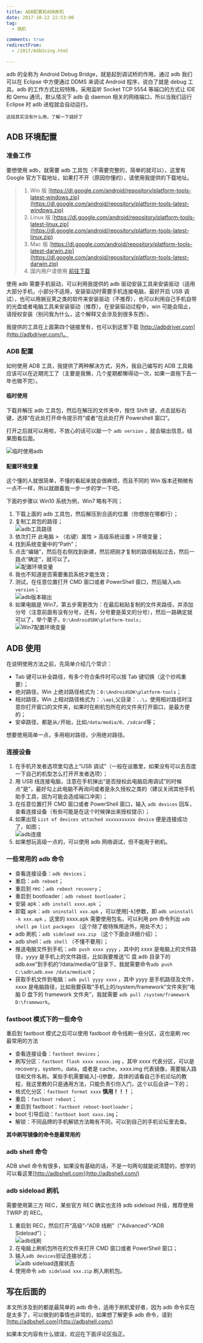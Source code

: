 ```yaml
---
title: ADB配置和ADB刷机
date: 2017-10-22 22:53:00
tag:
  - 搞机

comments: true
redirectFrom:
  - /2017/AdbUsing.html

---
```


adb 的全称为 Android Debug Bridge，就是起到调试桥的作用。通过 adb 我们可以在 Eclipse 中方便通过 DDMS 来调试 Android 程序，说白了就是 debug 工具。adb 的工作方式比较特殊，采用监听 Socket TCP 5554 等端口的方式让 IDE 和 Qemu 通讯，默认情况下 adb 会 daemon 相关的网络端口，所以当我们运行 Eclipse 时 adb 进程就会自动运行。

<!-- more -->

`这段其实没有什么用，了解一下就好了`

## ADB 环境配置

### 准备工作

要想使用 adb，就需要 adb 工具包（不需要完整的，简单的就可以），这里有 Google 官方下载地址，如果打不开（原因你懂的），请使用我提供的下载地址。

> 1. Win 版 [https://dl.google.com/android/repository/platform-tools-latest-windows.zip](https://dl.google.com/android/repository/platform-tools-latest-windows.zip)
> 2. Linux 版 [https://dl.google.com/android/repository/platform-tools-latest-linux.zip](https://dl.google.com/android/repository/platform-tools-latest-linux.zip)
> 3. Mac 版 [https://dl.google.com/android/repository/platform-tools-latest-darwin.zip](https://dl.google.com/android/repository/platform-tools-latest-darwin.zip)
> 4. 国内用户请使用 [前往下载](https://pan.lanzou.com/b86819/)

使用 adb 需要手机驱动，可以利用我提供的 adb 驱动安装工具来安装驱动（适用大部分手机，小部分不适用，安装驱动时需要手机连接电脑，最好开启 USB 调试），也可以用豌豆荚之类的软件来安装驱动（不推荐），也可以利用自己手机自带的光盘或者电脑工具来安装驱动（推荐）。在安装驱动过程中，win 可能会阻止，请授权安装（别问我为什么，这个解释又会涉及到很多东西）。

我提供的工具在上面第四个链接里有，也可以到这里下载 [http://adbdriver.com](http://adbdriver.com/)。

### ADB 配置

如何使用 ADB 工具，我提供了两种解决方式，另外，我自己编写的 ADB 工具箱应该可以在近期完工了（主要是我懒，几个星期都懒得动一次，如果一直拖下去一年也做不完）。

#### 临时使用

下载并解压 adb 工具包，然后在解压的文件夹中，按住 Shift 键，点击鼠标右键，选择“在此处打开命令提示符”或者“在此处打开 Powershell 窗口”。

打开之后就可以用啦，不放心的话可以敲一个 `adb version` ，就会输出信息，结果图看后面。

![临时使用adb](https://i.loli.net/2017/10/02/59d20d4fef964.avif)

#### 配置环境变量

这个懂的人就很简单，不懂的看起来就会很麻烦，而且不同的 Win 版本还稍微有一点不一样，所以就跟着我一步一步的学一下吧。

下面的步骤以 Win10 系统为例，Win7 略有不同；

1. 下载上面的 adb 工具包，然后解压到合适的位置（你想放在哪都行）；
2. 复制工具包的路径；  
   ![adb工具路径](https://i.loli.net/2017/10/02/59d20ffb3346f.png)
3. 依次打开 此电脑 > （右键）属性 > 高级系统设置 > 环境变量；
4. 找到系统变量中的“Path”；
5. 点击“编辑”，然后在右侧找到新建，然后把刚才复制的路径粘贴过去，然后一路点“确定”，就可以了。  
   ![配置环境变量](https://i.loli.net/2017/10/02/59d211c3f2110.png)
6. 我也不知道是否需要重启系统才能生效；
7. 测试，在任意位置打开 CMD 窗口或者 PowerShell 窗口，然后输入`adb version`；  
   ![adb版本输出](https://i.loli.net/2017/10/02/59d2130398784.png)
8. 如果电脑是 Win7，第五步需更改为：在最后粘贴复制的文件夹路径，并添加分号（注意前面有没有分号，还有，分号要是英文的分号），然后一路确定就可以了，举个栗子，`D:\AndroidSDK\platform-tools;`  
   ![Win7配置环境变量](https://i.loli.net/2017/10/02/59d21423b0430.png)

## ADB 使用

在说明使用方法之前，先简单介绍几个常识：

- Tab 键可以补全路径，有多个符合条件时可以按 Tab 键切换（这个炒鸡重要）；
- 绝对路径，Win 上绝对路径格式为：`D:\AndroidSDK\platform-tools`；
- 相对路径，Win 上相对路径格式为：`.\api`,父目录：`..\`，使用相对路径时注意你打开窗口的文件夹，如果时在刷机包所在的文件夹打开窗口，是最方便的；
- 安卓路径，都是从`/`开始，比如`/data/media/0`、`/sdcard`等；

想要使用简单一点，多用相对路径，少用绝对路径。

### 连接设备

1. 在手机开发者选项里勾选上“USB 调试”（一般在设置里，如果没有可以去百度一下自己的机型怎么打开开发者选项）；
2. 用 USB 线连接电脑，注意在手机弹出“是否授权此电脑启用调试”的时候点“是”，最好勾上此电脑不再询问或者是永久授权之类的（建议关闭其他手机助手工具，因为可能会造成端口冲突）；
3. 在任意位置打开 CMD 窗口或者 PowerShell 窗口，输入 `adb devices` 回车，查看连接设备（有些可能是在这个时候弹出来授权提示）；
4. 如果出现 `List of devices attached xxxxxxxxxxx device` 便是连接成功了，如图；  
   ![adb连接](https://i.loli.net/2017/10/02/59d21915bf157.png)
5. 如果想玩高级一点的，可以使用 adb 网络调试，但不能用于刷机。

### 一些常用的 adb 命令

- 查看连接设备：`adb devices`；
- 重启：`adb reboot`；
- 重启到 rec：`adb reboot recovery`；
- 重启到 bootloader：`adb reboot bootloader`；
- 安装 apk：`adb install xxxx.apk` ；
- 卸载 apk：`adb uninstall xxx.apk` ，可以使用[-k]参数，即 `adb uninstall -k xxx.apk` ，这里的 xxxx.apk 需要使用包名，可以利用 pm 命令列出 `adb shell pm list packages` （这个除了极特殊用途外，用处不大）；
- adb 刷机：`adb sideload xxx.zip` （这个下面会详细介绍）；
- adb shell：`adb shell` （不懂不要用）；
- 推送电脑文件到手机：`adb push xxxx yyyy` ，其中的 xxxx 是电脑上的文件路径，yyyy 是手机上的文件路径，比如我要推送“C 盘 adb 目录下的 adb.exe”到手机的“/data/media/0”目录下，我就需要命令`adb push C:\adb\adb.exe /data/media/0`；
- 获取手机文件到电脑：`adb pull yyyy xxxx` ，其中 yyyy 是手机路径及文件，xxxx 是电脑路径，比如我要获取“手机上的/system/framework”文件夹到“电脑 D 盘下的 framework 文件夹”，我就需要 `adb pull /system/framework D:\framework`。

### fastboot 模式下的一些命令

重启到 fastboot 模式之后可以使用 fastboot 命令线刷一些分区，这也是刷 rec 最常用的方法

- 查看连接设备：`fastboot devices`；
- 刷写分区：`fastboot flash xxxx xxxxx.img` ，其中 xxxx 代表分区，可以是 recovery，system，data，或者是 cache，xxxx.img 代表镜像，需要输入路径和文件名称。某些手机需要输入[-i]参数，具体的请看自己手机论坛的教程，我这里教的只是通用方法，只能负责引你入门，这个以后会讲一下的；
- 格式化分区：`fastboot format xxxx` **慎用！！！**；
- 重启：`fastboot reboot`；
- 重启到 fastboot：`fastboot reboot-bootloader`；
- boot 引导启动：`fastboot boot xxxx.img`；
- 解锁：不同品牌的手机解锁方法略有不同，可以到自己的手机论坛里去查。

**其中刷写镜像的命令是最常用的**

### adb shell 命令

ADB shell 命令有很多，如果没有基础的话，不是一句两句就能说清楚的，想学的可以看这里[http://adbshell.com](http://adbshell.com/)

### adb sideload 刷机

需要使用第三方 REC，某些官方 REC 确实也支持 adb sideload 升级，推荐使用 TWRP 的 REC。

1. 重启到 REC，然后打开“高级”-“ADB 线刷”（“Advanced”-“ADB Sideload”）；  
   ![adb线刷](https://i.loli.net/2017/10/02/59d21ed5a34fa.png)
2. 在电脑上刷机包所在的文件夹打开 CMD 窗口或者 PowerShell 窗口；
3. 输入`adb devices`验证连接状态；  
   ![adb sideload连接状态](https://i.loli.net/2017/10/02/59d21f9eead63.png)
4. 使用命令 `adb sideload xxx.zip` 刷入刷机包。

## 写在后面的

本文所涉及到的都是最简单的 adb 命令，适用于刷机爱好者，因为 adb 命令实在是太多了，可以做到的事情也非常的，如果想了解更多 adb 命令，请到[http://adbshell.com](http://adbshell.com/)

如果本文内容有什么错误，欢迎在下面评论区指正。
